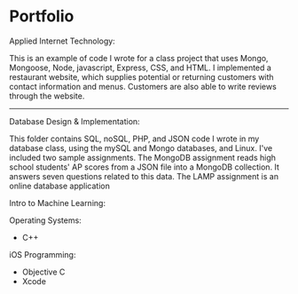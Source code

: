 # Portfolio

Applied Internet Technology:

This is an example of code I wrote for a class project that uses Mongo, Mongoose, Node, javascript, Express, CSS, and HTML.
I implemented a restaurant website, which supplies potential or returning customers with contact information and menus. Customers
are also able to write reviews through the website.

-------------------

Database Design & Implementation:

This folder contains SQL, noSQL, PHP, and JSON code I wrote in my database class, using the mySQL and Mongo databases, and Linux.
I've included two sample assignments. The MongoDB assignment reads high school students' AP scores from a JSON file into a 
MongoDB collection. It answers seven questions related to this data.
The LAMP assignment is an online database application 


Intro to Machine Learning:


Operating Systems:
- C++


iOS Programming:
- Objective C
- Xcode
